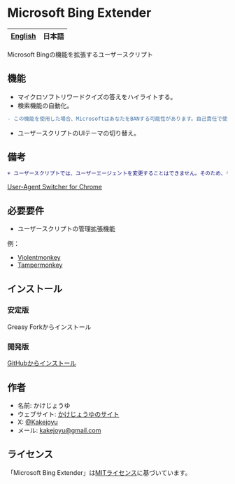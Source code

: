 # Microsoft Bing Extender

| [English](https://github.com/Kakejoyu/MicrosoftBingExtender/blob/main/README.md) | 日本語 |
|--|--|

Microsoft Bingの機能を拡張するユーザースクリプト

## 機能

- マイクロソフトリワードクイズの答えをハイライトする。
- 検索機能の自動化。

```diff
- この機能を使用した場合、MicrosoftはあなたをBANする可能性があります。自己責任で使用してください。私は一切の責任を負いません。
```

- ユーザースクリプトのUIテーマの切り替え。

## 備考

```diff
+ ユーザースクリプトでは、ユーザーエージェントを変更することはできません。そのため、モバイル版でポイントを獲得するには、「User-Agent Switcher for Chrome」など、ユーザーエージェントを変更するブラウザ拡張機能をご利用ください。
```

[User-Agent Switcher for Chrome](https://chromewebstore.google.com/detail/user-agent-switcher-for-c/djflhoibgkdhkhhcedjiklpkjnoahfmg)

## 必要要件

- ユーザースクリプトの管理拡張機能

例：

- [Violentmonkey](https://violentmonkey.github.io)
- [Tampermonkey](https://www.tampermonkey.net/)

## インストール

### 安定版

Greasy Forkからインストール

### 開発版

[GitHubからインストール](https://github.com/Kakejoyu/MicrosoftBingExtender/raw/main/Microsoft_Bing_Extender.user.js)

## 作者

- 名前: かけじょうゆ
- ウェブサイト: [かけじょうゆのサイト](http://kakejoyu.github.io/ja)
- X: [@Kakejoyu](https://twitter.com/Kakejoyu)
- メール: <kakejoyu@gmail.com>

## ライセンス

「Microsoft Bing Extender」は[MITライセンス](https://github.com/Kakejoyu/MicrosoftBingExtender/blob/main/LICENSE)に基づいています。
